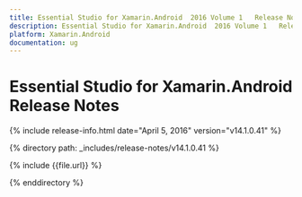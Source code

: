 ```yaml
---
title: Essential Studio for Xamarin.Android  2016 Volume 1   Release Notes  
description: Essential Studio for Xamarin.Android  2016 Volume 1   Release Notes  
platform: Xamarin.Android
documentation: ug
---
```


# Essential Studio for Xamarin.Android  Release Notes  

{% include release-info.html date="April 5, 2016"  version="v14.1.0.41" %} 


{% directory path: _includes/release-notes/v14.1.0.41 %}

{% include {{file.url}} %}

{% enddirectory %}